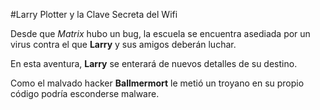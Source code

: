 #Larry Plotter y la Clave Secreta del Wifi

Desde que *Matrix* hubo un bug, la escuela se encuentra asediada por un 
virus contra el que **Larry** y sus amigos deberán luchar.

En esta aventura, **Larry** se enterará de nuevos detalles de su 
destino.

Como el malvado hacker **Ballmermort** le metió un troyano en su propio 
código podría esconderse malware.

